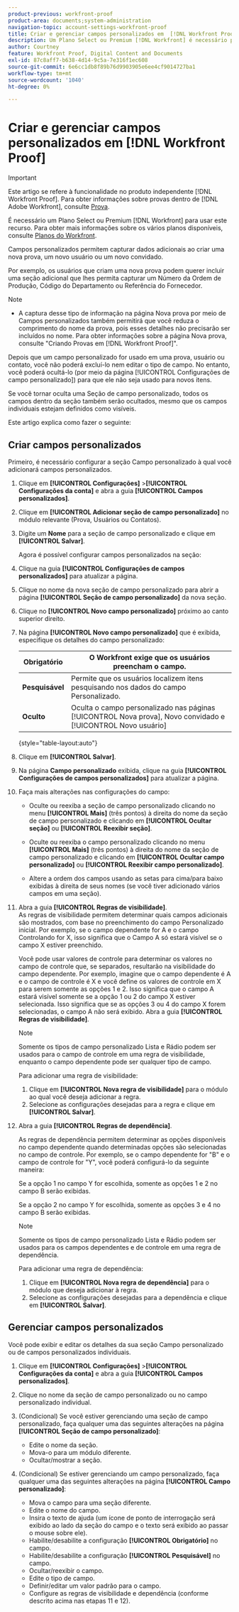 ```yaml
---
product-previous: workfront-proof
product-area: documents;system-administration
navigation-topic: account-settings-workfront-proof
title: Criar e gerenciar campos personalizados em  [!DNL Workfront Proof]
description: Um Plano Select ou Premium [!DNL Workfront] é necessário para usar este recurso. Para obter mais informações sobre os vários planos disponíveis, consulte Planos do Workfront.
author: Courtney
feature: Workfront Proof, Digital Content and Documents
exl-id: 87c8aff7-b638-4d14-9c5a-7e316f1ec608
source-git-commit: 6e6cc1db8f89b76d9903905e6ee4cf9014727ba1
workflow-type: tm+mt
source-wordcount: '1040'
ht-degree: 0%

---
```


# Criar e gerenciar campos personalizados em [!DNL Workfront Proof]

>[!IMPORTANT]
>
>Este artigo se refere à funcionalidade no produto independente [!DNL Workfront Proof]. Para obter informações sobre provas dentro de [!DNL Adobe Workfront], consulte [Prova](../../../review-and-approve-work/proofing/proofing.md).

É necessário um Plano Select ou Premium [!DNL Workfront] para usar este recurso. Para obter mais informações sobre os vários planos disponíveis, consulte [Planos do Workfront](https://www.workfront.com/plans).

Campos personalizados permitem capturar dados adicionais ao criar uma nova prova, um novo usuário ou um novo convidado.

Por exemplo, os usuários que criam uma nova prova podem querer incluir uma seção adicional que lhes permita capturar um Número da Ordem de Produção, Código do Departamento ou Referência do Fornecedor.

>[!NOTE]
>
>* A captura desse tipo de informação na página Nova prova por meio de Campos personalizados também permitirá que você reduza o comprimento do nome da prova, pois esses detalhes não precisarão ser incluídos no nome. Para obter informações sobre a página Nova prova, consulte &quot;Criando Provas em [!DNL Workfront Proof]&quot;.
>
>Depois que um campo personalizado for usado em uma prova, usuário ou contato, você não poderá excluí-lo nem editar o tipo de campo. No entanto, você poderá ocultá-lo (por meio da página [!UICONTROL Configurações de campo personalizado]) para que ele não seja usado para novos itens.
>
>Se você tornar oculta uma Seção de campo personalizado, todos os campos dentro da seção também serão ocultados, mesmo que os campos individuais estejam definidos como visíveis.

Este artigo explica como fazer o seguinte:

## Criar campos personalizados

Primeiro, é necessário configurar a seção Campo personalizado à qual você adicionará campos personalizados.

1. Clique em **[!UICONTROL Configurações]** >**[!UICONTROL Configurações da conta]** e abra a guia **[!UICONTROL Campos personalizados]**.

1. Clique em **[!UICONTROL Adicionar seção de campo personalizado]** no módulo relevante (Prova, Usuários ou Contatos).
1. Digite um **Nome** para a seção de campo personalizado e clique em **[!UICONTROL Salvar]**.

   Agora é possível configurar campos personalizados na seção:

1. Clique na guia **[!UICONTROL Configurações de campos personalizados]** para atualizar a página.
1. Clique no nome da nova seção de campo personalizado para abrir a página **[!UICONTROL Seção de campo personalizado]** da nova seção.
1. Clique no **[!UICONTROL Novo campo personalizado]** próximo ao canto superior direito.
1. Na página **[!UICONTROL Novo campo personalizado]** que é exibida, especifique os detalhes do campo personalizado:

   | **Obrigatório** | O Workfront exige que os usuários preencham o campo. |
   |---|---|
   | **Pesquisável** | Permite que os usuários localizem itens pesquisando nos dados do campo Personalizado. |
   | **Oculto** | Oculta o campo personalizado nas páginas [!UICONTROL Nova prova], Novo convidado e [!UICONTROL Novo usuário] |

   {style="table-layout:auto"}

1. Clique em **[!UICONTROL Salvar]**.
1. Na página **Campo personalizado** exibida, clique na guia **[!UICONTROL Configurações de campos personalizados]** para atualizar a página.

1. Faça mais alterações nas configurações do campo:

   * Oculte ou reexiba a seção de campo personalizado clicando no menu **[!UICONTROL Mais]** (três pontos) à direita do nome da seção de campo personalizado e clicando em **[!UICONTROL Ocultar seção]** ou **[!UICONTROL Reexibir seção]**.

   * Oculte ou reexiba o campo personalizado clicando no menu **[!UICONTROL Mais]** (três pontos) à direita do nome da seção de campo personalizado e clicando em **[!UICONTROL Ocultar campo personalizado]** ou **[!UICONTROL Reexibir campo personalizado]**.

   * Altere a ordem dos campos usando as setas para cima/para baixo exibidas à direita de seus nomes (se você tiver adicionado vários campos em uma seção).

1. Abra a guia **[!UICONTROL Regras de visibilidade]**.\
   As regras de visibilidade permitem determinar quais campos adicionais são mostrados, com base no preenchimento do campo Personalizado inicial. Por exemplo, se o campo dependente for A e o campo Controlando for X, isso significa que o Campo A só estará visível se o campo X estiver preenchido.

   Você pode usar valores de controle para determinar os valores no campo de controle que, se separados, resultarão na visibilidade do campo dependente. Por exemplo, imagine que o campo dependente é A e o campo de controle é X e você define os valores de controle em X para serem somente as opções 1 e 2. Isso significa que o campo A estará visível somente se a opção 1 ou 2 do campo X estiver selecionada. Isso significa que se as opções 3 ou 4 do campo X forem selecionadas, o campo A não será exibido. Abra a guia **[!UICONTROL Regras de visibilidade]**.

   >[!NOTE]
   >
   >Somente os tipos de campo personalizado Lista e Rádio podem ser usados para o campo de controle em uma regra de visibilidade, enquanto o campo dependente pode ser qualquer tipo de campo.

   Para adicionar uma regra de visibilidade:

   1. Clique em **[!UICONTROL Nova regra de visibilidade]** para o módulo ao qual você deseja adicionar a regra.
   1. Selecione as configurações desejadas para a regra e clique em **[!UICONTROL Salvar]**.

1. Abra a guia **[!UICONTROL Regras de dependência]**.

   As regras de dependência permitem determinar as opções disponíveis no campo dependente quando determinadas opções são selecionadas no campo de controle. Por exemplo, se o campo dependente for &quot;B&quot; e o campo de controle for &quot;Y&quot;, você poderá configurá-lo da seguinte maneira:

   Se a opção 1 no campo Y for escolhida, somente as opções 1 e 2 no campo B serão exibidas.

   Se a opção 2 no campo Y for escolhida, somente as opções 3 e 4 no campo B serão exibidas.

   >[!NOTE]
   >
   >Somente os tipos de campo personalizado Lista e Rádio podem ser usados para os campos dependentes e de controle em uma regra de dependência.

   Para adicionar uma regra de dependência:

   1. Clique em **[!UICONTROL Nova regra de dependência]** para o módulo que deseja adicionar à regra.
   1. Selecione as configurações desejadas para a dependência e clique em **[!UICONTROL Salvar]**.

## Gerenciar campos personalizados

Você pode exibir e editar os detalhes da sua seção Campo personalizado ou de campos personalizados individuais.

1. Clique em **[!UICONTROL Configurações]** >**[!UICONTROL Configurações da conta]** e abra a guia **[!UICONTROL Campos personalizados]**.

1. Clique no nome da seção de campo personalizado ou no campo personalizado individual.
1. (Condicional) Se você estiver gerenciando uma seção de campo personalizado, faça qualquer uma das seguintes alterações na página **[!UICONTROL Seção de campo personalizado]**:

   * Edite o nome da seção.
   * Mova-o para um módulo diferente.
   * Ocultar/mostrar a seção.

1. (Condicional) Se estiver gerenciando um campo personalizado, faça qualquer uma das seguintes alterações na página **[!UICONTROL Campo personalizado]**:

   * Mova o campo para uma seção diferente.
   * Edite o nome do campo.
   * Insira o texto de ajuda (um ícone de ponto de interrogação será exibido ao lado da seção do campo e o texto será exibido ao passar o mouse sobre ele).
   * Habilite/desabilite a configuração **[!UICONTROL Obrigatório]** no campo.
   * Habilite/desabilite a configuração **[!UICONTROL Pesquisável]** no campo.
   * Ocultar/reexibir o campo.
   * Edite o tipo de campo.
   * Definir/editar um valor padrão para o campo.
   * Configure as regras de visibilidade e dependência (conforme descrito acima nas etapas 11 e 12).

